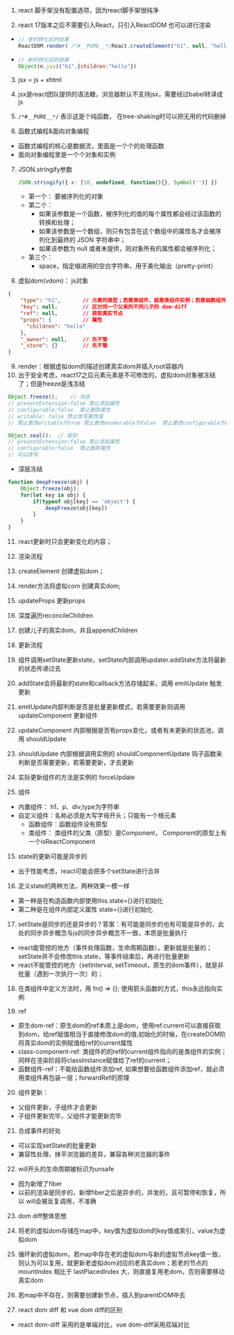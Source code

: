 1. react 脚手架没有配置选项，因为react脚手架很纯净

2. react 17版本之后不需要引入React，只引入ReactDOM 也可以进行渲染
- ```jsx
  // 老的转化后的结果
  ReactDOM.render( /*#__PURE__*/React.createElement("h1", null, "hello"), document.getElementById('root'));
  ```

  

- ```js
  // 新的转化后的结果
  Object(n.jsx)("h1",{children:"hello"})
  ```

  

3. jsx = js + xhtml

4. jsx是react团队提供的语法糖，浏览器默认不支持jsx，需要经过babel转译成js

5. `/*#__PURE__*/` 表示这是个纯函数， 在tree-shaking时可以把无用的代码删掉

6. 函数式编程&面向对象编程
- 函数式编程的核心是数据流，里面是一个个的处理函数
- 面向对象编程里是一个个对象和实例

7. JSON.stringify参数

   ```js
   JSON.stringify({ x: [10, undefined, function(){}, Symbol('')] })
   ```

   - 第一个： 要被序列化的对象
   - 第二个：
     - 如果该参数是一个函数，被序列化的值的每个属性都会经过该函数的转换和处理；
     - 如果该参数是一个数组，则只有包含在这个数组中的属性名才会被序列化到最终的 JSON 字符串中；
     - 如果该参数为 null 或者未提供，则对象所有的属性都会被序列化；
   - 第三个：
     - space，指定缩进用的空白字符串，用于美化输出（pretty-print）



8. 虚拟dom(vdom)： js对象 

```json
{
    "type": "h1",       // 元素的类型；若是类组件，就是类组件实例；若是函数组件，则是函数组件本身；
    "key": null,        // 区分同一个父亲的不同儿子的 dom-diff
    "ref": null,        // 获取真实节点
    "props": {          // 属性 
      "children": "hello"
    },
    "_owner": null,     // 先不管
    "_store": {}        // 先不管
}
```



9. render：根据虚拟dom的描述创建真实dom并插入root容器内
10. 出于安全考虑，react17之后元素元素是不可修改的，虚拟dom对象被冻结了；但是freeze是浅冻结

```js
Object.freeze();	// 冻结
// preventExtension:false 禁止添加属性
// configurable:false  禁止删除属性
// writable: false 禁止改写属性值
// 禁止更改writable为true 禁止更改enumerable为false  禁止更改configurable为true

Object.seal();	// 密封
// preventExtension:false 禁止添加属性
// configurable:false  禁止删除属性
// 可以改写
```



- 深层冻结

```js
function deepFreeze(obj) {
    Object.freeze(obj);
    for(let key in obj) {
        if(typeof obj[key] == 'object') {
            deepFreeze(obj[key])
        }
    }
}
```



11. react更新时只会更新变化的内容；

12. 渲染流程
1. createElement 创建虚拟dom；
2. render方法将虚拟com 创建真实dom;
3. updateProps 更新props
4. 深度遍历reconcileChildren
5. 创建儿子的真实dom，并且appendChildren


13. 更新流程
1. 组件调用setState更新state，setState内部调用updater.addState方法将最新的状态传递过去
2. addState会将最新的state和callback方法存储起来，调用 emitUpdate 触发更新
3. emitUpdate内部判断是否是批量更新模式，若需要更新则调用 updateComponent 更新组件
4. updateComponent 内部根据是否有props变化，或者有未更新的状态池，调用 shouldUpdate 
5. shouldUpdate 内部根据调用实例的 shouldComponentUpdate 钩子函数来判断是否需要更新，若需要更新，才去更新
6. 实际更新组件的方法是实例的 forceUpdate 

14. 组件
- 内置组件： h1、p、div,type为字符串
- 自定义组件：名称必须是大写字母开头；只能有一个根元素
  - 函数组件：函数组件没有原型
  - 类组件： 类组件的父类（原型）是Component， Component的原型上有一个isReactComponent 

15. state的更新可能是异步的
- 出于性能考虑，react可能会把多个setState进行合并

16. 定义state的两种方法，两种效果一模一样
- 第一种是在构造函数内部使用this.state={}进行初始化
- 第二种是在组件内部定义属性 state={}进行初始化

17. setState是同步的还是异步的？答案：有可能是同步的也有可能是异步的，此处的同步异步概念与js的同步异步概念不一致，本质是批量执行
- react能管控的地方（事件处理函数，生命周期函数），更新就是批量的；setState并不会修改this.state，等事件结束后，再进行批量更新
- react不能管控的地方（setInterval, setTimeout，原生的dom事件），就是非批量（遇到一次执行一次）的；

18. 在类组件中定义方法时，用 fn() => {}; 使用箭头函数的方式，this永远指向实例

19. ref
- 原生dom-ref：原生dom的ref本质上是dom，使用ref.current可以直接获取到dom，给ref赋值相当于直接修改dom的值;初始化的时候，在createDOM阶将真实dom的实例赋值给ref的current属性
- class-component-ref: 类组件的的ref的current组件指向的是类组件的实例；同样在渲染阶段将classInstance赋值给了ref的current；
- 函数组件-ref：不能给函数组件添加ref, 如果想要给函数组件添加ref，就必须用类组件再包装一层；forwardRef的原理

20. 组件更新：
- 父组件更新，子组件才会更新
- 子组件更新完毕，父组件才能更新完毕

21. 合成事件的好处
- 可以实现setState的批量更新
- 兼容性处理，抹平浏览器的差异，兼容各种浏览器的事件

22. will开头的生命周期被标识为unsafe
- 因为新增了fiber
- 以前的渲染是同步的，新增fiber之后是异步的，并发的，且可暂停和恢复，所以 will会被反复调用，不准确


23. dom diff整体思想
  1. 将老的虚拟dom存储在map中，key值为虚拟dom的key值或索引，value为虚拟dom
  2. 循环新的虚拟dom，若map中存在老的虚拟dom与新的虚拟节点key值一致，则认为可以复用，就更新老虚拟dom对应的老真实dom；若老的节点的mountIndex 相比于 lastPlacedIndex 大，则直接复用老dom，否则需要移动真实dom
  3. 若map中不存在，则需要创建新节点，插入到parentDOM中去

24. react dom diff 和 vue dom diff的区别
- react dom-diff 采用的是单端对比，vue dom-diff采用双端对比

